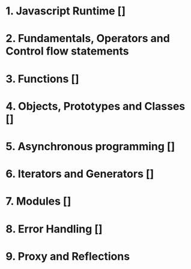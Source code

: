 # 1. Javascript Runtime []

# 2. Fundamentals, Operators and Control flow statements

# 3. Functions []

# 4. Objects, Prototypes and Classes []

# 5. Asynchronous programming []

# 6. Iterators and Generators []

# 7. Modules []

# 8. Error Handling []

# 9. Proxy and Reflections
